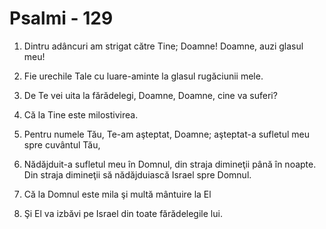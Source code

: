 # Psalmi - 129

1. Dintru adâncuri am strigat către Tine; Doamne! Doamne, auzi glasul meu! 

2. Fie urechile Tale cu luare-aminte la glasul rugăciunii mele. 

3. De Te vei uita la fărădelegi, Doamne, Doamne, cine va suferi? 

4. Că la Tine este milostivirea. 

5. Pentru numele Tău, Te-am aşteptat, Doamne; aşteptat-a sufletul meu spre cuvântul Tău, 

6. Nădăjduit-a sufletul meu în Domnul, din straja dimineţii până în noapte. Din straja dimineţii să nădăjduiască Israel spre Domnul. 

7. Că la Domnul este mila şi multă mântuire la El 

8. Şi El va izbăvi pe Israel din toate fărădelegile lui. 

